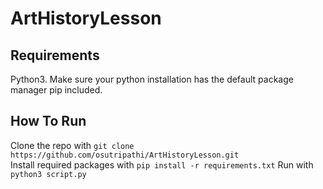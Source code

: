 # ArtHistoryLesson

## Requirements
Python3. Make sure your python installation has the default package manager pip included.  

## How To Run
Clone the repo with `git clone https://github.com/osutripathi/ArtHistoryLesson.git`  
Install required packages with `pip install -r requirements.txt`
Run with `python3 script.py`
